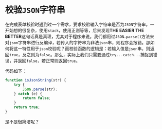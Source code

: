 # 校验`JSON`字符串

在完成表单校验时遇到过一个需求，要求校验输入字符串是否为`JSON`字符串，一开始想的很复杂，使用`stack`，使用正则等等，后来发现**THE EASIER THE BETTER**这句话真是真理，尤其对于程序来说。我们都用过`JSON.parse()`方法来对`json`字符串进行反编译，若传入的字符串为非法`json`串，则程序会报错。那如何将这一特性用于`json`校验呢？而校验函数的逻辑是：若输入值是`json`串，则返回`true`，反之则为`false`。那么，实际上我们只需要通过`try...catch...`捕捉到错误，并返回`false`，若正常则返回`true`。

代码如下：

```js
function isJsonString(str) {
    try {
        JSON.parse(str);
    } catch (e) {
        return false;
    }
    return true;
}
```

是不是很简洁呢？

